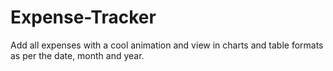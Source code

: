 # Expense-Tracker
Add all expenses with a cool animation and view in charts and table formats as per the date, month and year.
